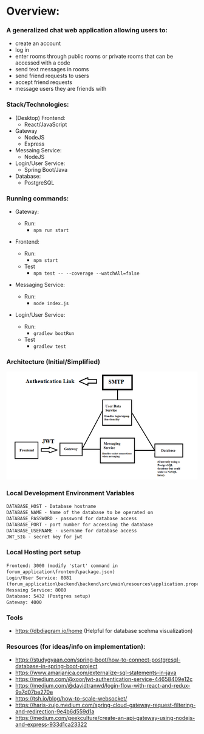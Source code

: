 # Overview: #

### A generalized chat web application allowing users to:  ###
* create an account
* log in
* enter rooms through public rooms or private rooms that can be accessed with a code
* send text messages in rooms
* send friend requests to users
* accept friend requests
* message users they are friends with

### Stack/Technologies:
- (Desktop) Frontend:
	- React/JavaScript
- Gateway	
	- NodeJS
	- Express
- Messaing Service:
	- NodeJS
- Login/User Service:
	- Spring Boot/Java
- Database:
	- PostgreSQL

### Running commands:
- Gateway:
	- Run:
		- ```npm run start```

- Frontend:
	- Run:
		- ```npm start```
	- Test
		- ```npm test -- --coverage --watchAll=false```

- Messaging Service:
	- Run:
		- ```node index.js```

- Login/User Service:
	- Run:
		- ```gradlew bootRun```
	- Test
		- ```gradlew test```

### Architecture (Initial/Simplified)
![Architecture](architecture.png)

### Local Development Environment Variables
	DATABASE_HOST - Database hostname
	DATABASE_NAME - Name of the database to be operated on 
	DATABASE_PASSWORD - password for database access
	DATABASE_PORT - port number for accessing the database
	DATABASE_USERNAME - username for database access
	JWT_SIG - secret key for jwt 
	
### Local Hosting port setup
	Frontend: 3000 (modify 'start' command in forum_application\frontend\package.json)
	Login/User Service: 8081 (forum_application\backend\backend\src\main\resources\application.properties)
	Messaing Service: 8080
	Database: 5432 (Postgres setup)
	Gateway: 4000

### Tools
- https://dbdiagram.io/home (Helpful for database scehma visualization)	

### Resources (for ideas/info on implementation):
- https://studygyaan.com/spring-boot/how-to-connect-postgresql-database-in-spring-boot-project
- https://www.amarjanica.com/externalize-sql-statements-in-java
- https://medium.com/@xoor/jwt-authentication-service-44658409e12c
- https://medium.com/@davidtranwd/login-flow-with-react-and-redux-9a7d07be270e
- https://tsh.io/blog/how-to-scale-websocket/
- https://haris-zujo.medium.com/spring-cloud-gateway-request-filtering-and-redirection-9e4b6d559d1a
- https://medium.com/geekculture/create-an-api-gateway-using-nodejs-and-express-933d1ca23322